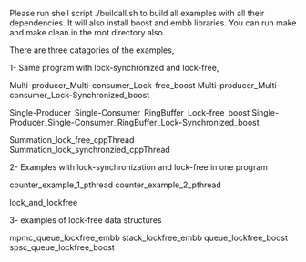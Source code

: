 
Please run shell script ./buildall.sh to build all examples with all their dependencies. 
It will also install boost and embb libraries. 
You can run make and make clean in the root directory also.

There are three catagories of the examples, 

1- Same program with lock-synchronized and lock-free,

Multi-producer_Multi-consumer_Lock-free_boost
Multi-producer_Multi-consumer_Lock-Synchronized_boost

Single-Producer_Single-Consumer_RingBuffer_Lock-free_boost
Single-Producer_Single-Consumer_RingBuffer_Lock-Synchronized_boost

Summation_lock_free_cppThread
Summation_lock_synchronzied_cppThread

2- Examples with lock-synchronization and lock-free in one program

counter_example_1_pthread
counter_example_2_pthread

lock_and_lockfree

3- examples of lock-free data structures

mpmc_queue_lockfree_embb
stack_lockfree_embb
queue_lockfree_boost
spsc_queue_lockfree_boost
